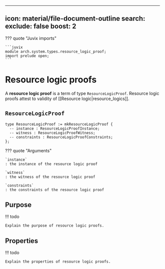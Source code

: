 
---
icon: material/file-document-outline
search:
  exclude: false
  boost: 2
---

??? quote "Juvix imports"

    ```juvix
    module arch.system.types.resource_logic_proof;
    import prelude open;
    ```

# Resource logic proofs

A **resource logic proof** is a term of type `ResourceLogicProof`. Resource
logic proofs attest to validity of [[Resource logic|resource_logics]].

## `ResourceLogicProof`

```juvix
type ResourceLogicProof := mkResourceLogicProof {
  -- instance : ResourceLogicProofInstance;
  -- witness : ResourceLogicProofWitness;
  -- constraints : ResourceLogicProofConstraints;
};
```

??? quote "Arguments"

    `instance`
    : the instance of the resource logic proof

    `witness`
    : the witness of the resource logic proof

    `constraints`
    : the constraints of the resource logic proof

## Purpose

!!! todo

    Explain the purpose of resource logic proofs.

## Properties

!!! todo

    Explain the properties of resource logic proofs.

<!--

A resource logic is a
computable predicate associated with a resource that constrains the creation and
consumption of a resource. Each time a resource is created or consumed, the
corresponding resource logic proof is required in order for the action (and thus
the transaction) to be valid.

## Proving

When proving, resource logics take as input resources created and consumed in the action:

#### Instance

1. [[Computable components#Tag | Resource tag]] — identifies the current resource being checked
2. `isConsumed` - a flag that tells the logic if the resource is consumed or created
3. `action.consumed` (possibly excluding the tagged resource, if it is consumed)
4. `action.created` (possibly excluding the tagged resource, if it is created)
5. `action.applicationData[tag]`

#### Witness

1. for consumed resources: `OrderedSet (Resource, NullifierKey)`

2. for created resources: `OrderedSet Resource`

3. Application inputs

!!! note
    The instance and witness values are expected to correspond to each other: the first tag in the instance corresponds to the first resource object in the witness (and corresponds to the resource being checked), and so on. Note that the tag has to be recomputed from the object to verify that it indeed corresponds to the tag (this condition is included in the constraints)

#### Constraints

1. Created commitment integrity: `r.commitment() = cm`
2. Consumed nullifier integrity: `r.nullifier(nullifierKey) = nf`
3. Application constraints

-->

